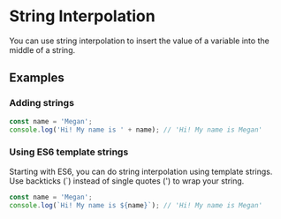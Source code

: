 # String Interpolation

You can use string interpolation to insert the value of a variable into the middle of a string.

## Examples

### Adding strings

```javascript
const name = 'Megan';
console.log('Hi! My name is ' + name); // 'Hi! My name is Megan'
```

### Using ES6 template strings

Starting with ES6, you can do string interpolation using template strings. Use backticks (`) instead of single quotes (') to wrap your string.

```javascript
const name = 'Megan';
console.log(`Hi! My name is ${name}`); // 'Hi! My name is Megan'
```